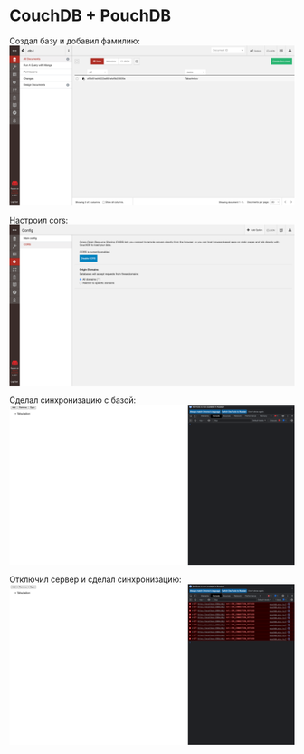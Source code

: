 # CouchDB + PouchDB
Создал базу и добавил фамилию:
![db](./images/db.png)  

Настроил cors:
![cors](./images/cors.png)  

Сделал синхронизацию с базой:
![sync](./images/sync.png)  

Отключил сервер и сделал синхронизацию:
![shutdown_sync](./images/shutdown_sync.png)  
